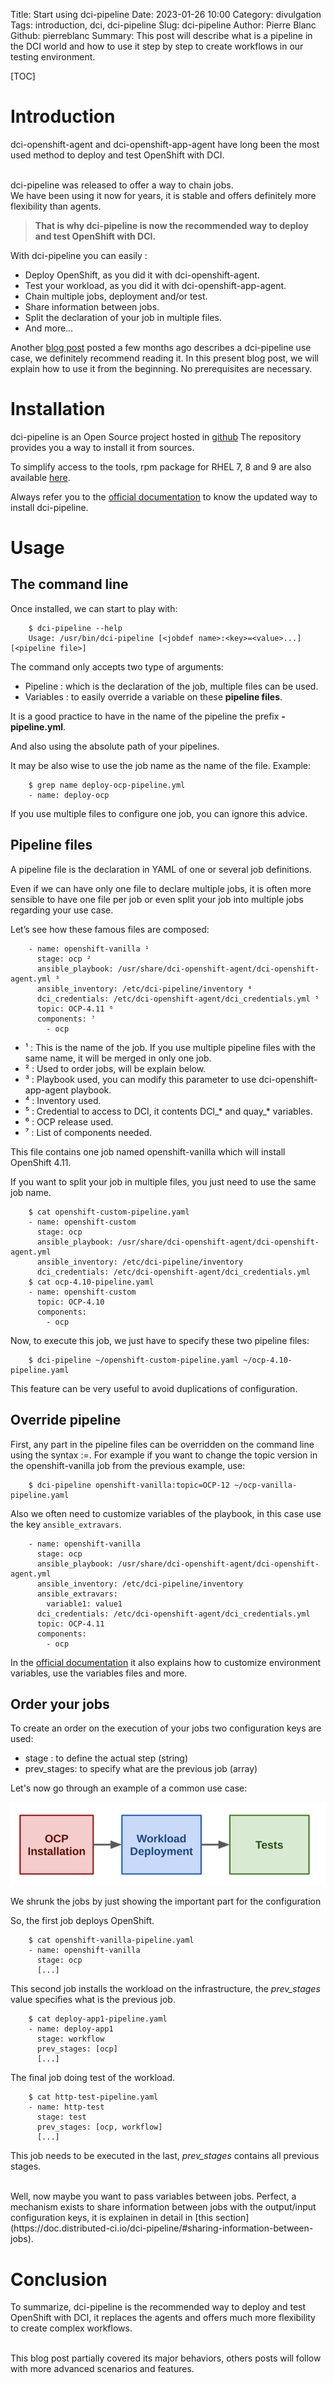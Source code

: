 Title: Start using dci-pipeline
Date: 2023-01-26 10:00
Category: divulgation
Tags: introduction, dci, dci-pipeline
Slug: dci-pipeline
Author: Pierre Blanc
Github: pierreblanc
Summary: This post will describe what is a pipeline in the DCI world and how to use it step by step to create workflows in our testing environment.

[TOC]

# Introduction

dci-openshift-agent and dci-openshift-app-agent have long been the most used method to deploy and test OpenShift with DCI.

<br/>
dci-pipeline was released to offer a way to chain jobs.

<br/>
We have been using it now for years, it is stable and offers definitely more flexibility than agents.

> **That is why dci-pipeline is now the recommended way to deploy and test OpenShift with DCI.**


With dci-pipeline you can easily :

- Deploy OpenShift, as you did it with dci-openshift-agent.
- Test your workload, as you did it with dci-openshift-app-agent.
- Chain multiple jobs, deployment and/or test.
- Share information between jobs.
- Split the declaration of your job in multiple files.
- And more…

Another [blog post](customizable-ansible-hooks.html) posted a few months ago describes a dci-pipeline use case, we definitely recommend reading it. In this present blog post, we will explain how to use it from the beginning. No prerequisites are necessary.

# Installation

dci-pipeline is an Open Source project hosted in [github](https://github.com/redhat-cip/dci-pipeline)
The repository provides you a way to install it from sources.

To simplify access to the tools, rpm package for RHEL 7, 8 and 9 are also available [here](https://packages.distributed-ci.io/).

Always refer you to the [official documentation](https://doc.distributed-ci.io/dci-pipeline/) to know the updated way to install dci-pipeline.


# Usage

## The command line
Once installed, we can start to play with:

        $ dci-pipeline --help
        Usage: /usr/bin/dci-pipeline [<jobdef name>:<key>=<value>...] [<pipeline file>]

The command only accepts two type of arguments:

- Pipeline : which is the declaration of the job, multiple files can be used.
- Variables : to easily override a variable on these **pipeline files**.

It is a good practice to have in the name of the pipeline the prefix **-pipeline.yml**.

And also using the absolute path of your pipelines.

It may be also wise to use the job name as the name of the file. Example:

        $ grep name deploy-ocp-pipeline.yml
        - name: deploy-ocp

If you use multiple files to configure one job, you can ignore this advice.


## Pipeline files

A pipeline file is the declaration in YAML of one or several job definitions.

Even if we can have only one file to declare multiple jobs, it is often more sensible to have one file per job or even split your job into multiple jobs regarding your use case.

Let’s see how these famous files are composed:

        - name: openshift-vanilla ¹
          stage: ocp ²
          ansible_playbook: /usr/share/dci-openshift-agent/dci-openshift-agent.yml ³
          ansible_inventory: /etc/dci-pipeline/inventory ⁴
          dci_credentials: /etc/dci-openshift-agent/dci_credentials.yml ⁵
          topic: OCP-4.11 ⁶
          components: ⁷
            - ocp

- ¹ : This is the name of the job. If you use multiple pipeline files with the same name, it will be merged in only one job.
- ² : Used to order jobs, will be explain below.
- ³ : Playbook used, you can modify this parameter to use dci-openshift-app-agent playbook.
- ⁴ : Inventory used.
- ⁵ : Credential to access to DCI, it contents DCI_* and quay_* variables.
- ⁶ : OCP release used.
- ⁷ : List of components needed.

This file contains one job named openshift-vanilla which will install OpenShift 4.11.

If you want to split your job in multiple files, you just need to use the same job name.

        $ cat openshift-custom-pipeline.yaml
        - name: openshift-custom
          stage: ocp
          ansible_playbook: /usr/share/dci-openshift-agent/dci-openshift-agent.yml
          ansible_inventory: /etc/dci-pipeline/inventory
          dci_credentials: /etc/dci-openshift-agent/dci_credentials.yml
        $ cat ocp-4.10-pipeline.yaml
        - name: openshift-custom
          topic: OCP-4.10
          components:
            - ocp

Now, to execute this job, we just have to specify these two pipeline files:

        $ dci-pipeline ~/openshift-custom-pipeline.yaml ~/ocp-4.10-pipeline.yaml

This feature can be very useful to avoid duplications of configuration.


## Override pipeline

First, any part in the pipeline files can be overridden on the command line using the syntax <job name>:<field>=<value>. For example if you want to change the topic version in the openshift-vanilla job from the previous example, use:

        $ dci-pipeline openshift-vanilla:topic=OCP-12 ~/ocp-vanilla-pipeline.yaml

Also we often need to customize variables of the playbook, in this case use the key `ansible_extravars`.

        - name: openshift-vanilla
          stage: ocp
          ansible_playbook: /usr/share/dci-openshift-agent/dci-openshift-agent.yml
          ansible_inventory: /etc/dci-pipeline/inventory
          ansible_extravars:
            variable1: value1
          dci_credentials: /etc/dci-openshift-agent/dci_credentials.yml
          topic: OCP-4.11
          components:
            - ocp

In the [official documentation](https://doc.distributed-ci.io/dci-pipeline/) it also explains how to customize environment variables, use the variables files and more.


## Order your jobs

To create an order on the execution of your jobs two configuration keys are used:

- stage : to define the actual step (string)
- prev_stages: to specify what are the previous job (array)

Let's now go through an example of a common use case:

![simple pipelinediagram](images/2023-01-26-simple-pipeline-diagram.png)

We shrunk the jobs by just showing the important part for the configuration

So, the first job deploys OpenShift.

        $ cat openshift-vanilla-pipeline.yaml
        - name: openshift-vanilla
          stage: ocp
          [...]

This second job installs the workload on the infrastructure, the *prev_stages* value specifies what is the previous job.

        $ cat deploy-app1-pipeline.yaml
        - name: deploy-app1
          stage: workflow
          prev_stages: [ocp]
          [...]

The final job doing test of the workload.

        $ cat http-test-pipeline.yaml
        - name: http-test
          stage: test
          prev_stages: [ocp, workflow]
          [...]

This job needs to be executed in the last, *prev_stages* contains all previous stages.

<br/>
Well, now maybe you want to pass variables between jobs. Perfect, a mechanism exists to share information between jobs with the output/input configuration keys, it is explainen in detail in [this section](https://doc.distributed-ci.io/dci-pipeline/#sharing-information-between-jobs).

# Conclusion

To summarize, dci-pipeline is the recommended way to deploy and test OpenShift with DCI, it replaces the agents and offers much more flexibility to create complex workflows.

<br/>
This blog post partially covered its major behaviors, others posts will follow with more advanced scenarios and features.
